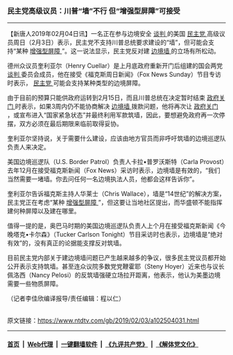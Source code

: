 ### 民主党高级议员：川普“墙”不行 但“增强型屏障”可接受
------------------------

<div class="post_content">
 <p>
  【新唐人2019年02月04日讯】一名正在参与边境安全
  <a href="https://www.ntdtv.com/gb/谈判.htm">
   谈判
  </a>
  的美国
  <a href="https://www.ntdtv.com/gb/民主党.htm">
   民主党
  </a>
  高级议员周日（2月3日）表示，民主党不支持川普总统要求建设的“墙”，但可能会支持“某种
  <a href="https://www.ntdtv.com/gb/增强型屏障.htm">
   增强型屏障
  </a>
  ”。这一说法显示，民主党反对建
  <a href="https://www.ntdtv.com/gb/边境墙.htm">
   边境墙
  </a>
  的立场有所松动。
 </p>
 <p>
  德州众议员奎利亚尔（Henry Cuellar）是上月底政府重新开门后组建的国会两党
  <a href="https://www.ntdtv.com/gb/谈判.htm">
   谈判
  </a>
  委员会成员，他在接受《福克斯周日新闻》（Fox News Sunday）节目专访时表示，
  <a href="https://www.ntdtv.com/gb/民主党.htm">
   民主党
  </a>
  可能会支持某种类型的边境屏障。
 </p>
 <p>
  由于目前的预算只能供政府运转到2月15日，而且川普总统在决定暂时结束
  <a href="https://www.ntdtv.com/gb/政府关门.htm">
   政府关门
  </a>
  时表示，如果3周内仍不能协商解决
  <a href="https://www.ntdtv.com/gb/边境墙.htm">
   边境墙
  </a>
  拨款问题，他将再次让
  <a href="https://www.ntdtv.com/gb/政府关门.htm">
   政府关门
  </a>
  ，或宣布进入“国家紧急状态”并最终利用军款筑墙，因此，要想避免政府再一次停摆，双方必须在最后期限来临前取得妥协。
 </p>
 <p>
  奎利亚尔坚持说，关于需要什么建设，应该由地方官员而非呼吁筑墙的边境巡逻队负责人来决定。
 </p>
 <p>
  美国边境巡逻队（U.S. Border Patrol）负责人卡拉•普罗沃斯特（Carla Provost）去年12月在接受福克斯新闻（Fox News）采访时表示，边境墙是有效的，“我们当然需要一堵墙。你去问任何一名边境执法人员，他都会这样告诉你”。
 </p>
 <p>
  奎利亚尔告诉福克斯主持人华莱士（Chris Wallace），墙是“14世纪”的解决方案，民主党正在考虑“某种
  <a href="https://www.ntdtv.com/gb/增强型屏障.htm">
   增强型屏障
  </a>
  ”，但这要让当地社区提出，而华盛顿不能指挥建何种屏障以及建在哪里。
 </p>
 <p>
  值得一提的是，奥巴马时期的美国边境巡逻队负责人上个月在接受福克斯新闻《今晚塔克•卡尔森》（Tucker Carlson Tonight）节目采访时也表示，边境墙是“绝对有效”的，没有真正的论据能支撑反对筑墙。
 </p>
 <p>
  目前民主党内部关于建边境墙问题已产生越来越多的争议，很多民主党议员都开始公开表示支持筑墙。甚至连众议院多数党党鞭霍耶（Steny Hoyer）近来也与议长佩洛西（Nancy Pelosi）的反筑墙强硬立场拉开距离，他表示，他认为美墨边境需要一些物质屏障。
 </p>
 <p>
  （记者李佳欣编译报导/责任编辑：程以仁）
 </p>
 <div class="single_ad">
 </div>
</div>

<br/>原文链接：https://www.ntdtv.com/gb/2019/02/03/a102504031.html


------------------------
#### [首页](https://github.com/gfw-breaker/banned-news/blob/master/README.md) &nbsp;|&nbsp; [Web代理](https://github.com/labour-camp/helloworld) &nbsp;|&nbsp; [一键翻墙软件](https://github.com/gfw-breaker/nogfw/blob/master/README.md) &nbsp;|&nbsp; [《九评共产党》](https://github.com/gfw-breaker/9ping.md/blob/master/README.md#九评之一评共产党是什么) &nbsp;|&nbsp; [《解体党文化》](https://github.com/gfw-breaker/jtdwh.md/blob/master/README.md#绪论)

